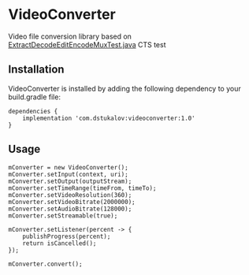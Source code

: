 # VideoConverter
Video file conversion library based on <a href="https://android.googlesource.com/platform/cts/+/jb-mr2-release/tests/tests/media/src/android/media/cts/ExtractDecodeEditEncodeMuxTest.java">ExtractDecodeEditEncodeMuxTest.java</a> CTS test

## Installation
VideoConverter is installed by adding the following dependency to your build.gradle file:

    dependencies {
        implementation 'com.dstukalov:videoconverter:1.0'
    }

## Usage
    mConverter = new VideoConverter();
    mConverter.setInput(context, uri);
    mConverter.setOutput(outputStream);
    mConverter.setTimeRange(timeFrom, timeTo);
    mConverter.setVideoResolution(360);
    mConverter.setVideoBitrate(2000000);
    mConverter.setAudioBitrate(128000);
    mConverter.setStreamable(true);

    mConverter.setListener(percent -> {
        publishProgress(percent);
        return isCancelled();
    });

    mConverter.convert();
